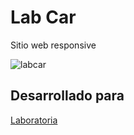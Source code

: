 # Lab Car

Sitio web responsive 

![labcar](https://user-images.githubusercontent.com/32286015/38065237-72547196-32d8-11e8-997a-2fd878588e6a.png)

## Desarrollado para 
[Laboratoria](https://pururirun.github.io/lab-car-boilerplate/)
